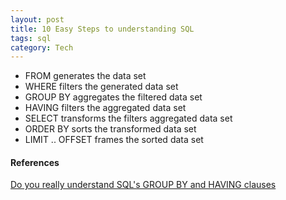 ```yaml
---
layout: post
title: 10 Easy Steps to understanding SQL
tags: sql
category: Tech
---
```


* FROM generates the data set
* WHERE filters the generated data set
* GROUP BY aggregates the filtered data set
* HAVING filters the aggregated data set
* SELECT transforms the filters aggregated data set
* ORDER BY sorts the transformed data set
* LIMIT .. OFFSET frames the sorted data set

#### References

[Do you really understand SQL's GROUP BY and HAVING clauses](https://blog.jooq.org/2014/12/04/do-you-really-understand-sqls-group-by-and-having-clauses/)  
